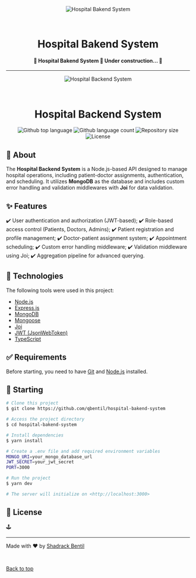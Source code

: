 <div align="center" id="top"> 
  <img src="./.github/app.gif" alt="Hospital Bakend System" />

  &#xa0;

  <!-- <a href="https://hospitalbakendsystem.netlify.app">Demo</a> -->
</div>

<h1 align="center">Hospital Bakend System</h1>

<p align="center">

</p>

<!-- Status -->

<h4 align="center"> 
	🚧  Hospital Bakend System 🚀 Under construction...  🚧
</h4> 

<hr>
<div align="center" id="top">
  <img src="./.github/app.gif" alt="Hospital Backend System" />
  
  &#xa0;
  
  <!-- <a href="https://hospitalbakendsystem.netlify.app">Demo</a> -->
</div>

<h1 align="center">Hospital Backend System</h1>

<p align="center">
  <img alt="Github top language" src="https://img.shields.io/github/languages/top/qbentil/hospital-bakend-system?color=56BEB8">

  <img alt="Github language count" src="https://img.shields.io/github/languages/count/qbentil/hospital-bakend-system?color=56BEB8">

  <img alt="Repository size" src="https://img.shields.io/github/repo-size/qbentil/hospital-bakend-system?color=56BEB8">

  <img alt="License" src="https://img.shields.io/github/license/qbentil/hospital-bakend-system?color=56BEB8">
</p>

## :dart: About ##
The **Hospital Backend System** is a Node.js-based API designed to manage hospital operations, including patient-doctor assignments, authentication, and scheduling. It utilizes **MongoDB** as the database and includes custom error handling and validation middlewares with **Joi** for data validation.

## :sparkles: Features ##

:heavy_check_mark: User authentication and authorization (JWT-based);
:heavy_check_mark: Role-based access control (Patients, Doctors, Admins);
:heavy_check_mark: Patient registration and profile management;
:heavy_check_mark: Doctor-patient assignment system;
:heavy_check_mark: Appointment scheduling;
:heavy_check_mark: Custom error handling middleware;
:heavy_check_mark: Validation middleware using Joi;
:heavy_check_mark: Aggregation pipeline for advanced querying.

## :rocket: Technologies ##
The following tools were used in this project:

- [Node.js](https://nodejs.org/en/)
- [Express.js](https://expressjs.com/)
- [MongoDB](https://www.mongodb.com/)
- [Mongoose](https://mongoosejs.com/)
- [Joi](https://joi.dev/)
- [JWT (JsonWebToken)](https://jwt.io/)
- [TypeScript](https://www.typescriptlang.org/)

## :white_check_mark: Requirements ##

Before starting, you need to have [Git](https://git-scm.com) and [Node.js](https://nodejs.org/en/) installed.

## :checkered_flag: Starting ##

```bash
# Clone this project
$ git clone https://github.com/qbentil/hospital-bakend-system

# Access the project directory
$ cd hospital-bakend-system

# Install dependencies
$ yarn install

# Create a .env file and add required environment variables
MONGO_URI=your_mongo_database_url
JWT_SECRET=your_jwt_secret
PORT=3000

# Run the project
$ yarn dev

# The server will initialize on <http://localhost:3000>
```

## :memo: License ##
🕹️

---

Made with :heart: by <a href="https://github.com/qbentil" target="_blank">Shadrack Bentil</a>

&#xa0;

<a href="#top">Back to top</a>

